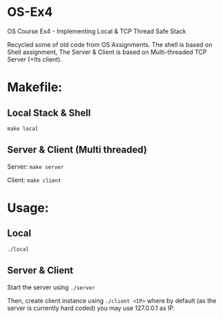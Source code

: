 # OS-Ex4
OS Course Ex4 - Implementing Local &amp; TCP Thread Safe Stack

Recycled some of old code from OS Assignments.
The shell is based on Shell assignment,
The Server & Client is based on Multi-threaded TCP Server (+Its client).

# Makefile:


## Local Stack & Shell
`make local`

## Server &  Client (Multi threaded)
Server:
`make server`


Client:
`make client`


# Usage:

## Local
`./local`


## Server & Client
Start the server using `./server`

Then, create client instance using `./client <IP>` where by default (as the server is currently hard coded) you may use 127.0.0.1 as IP.
